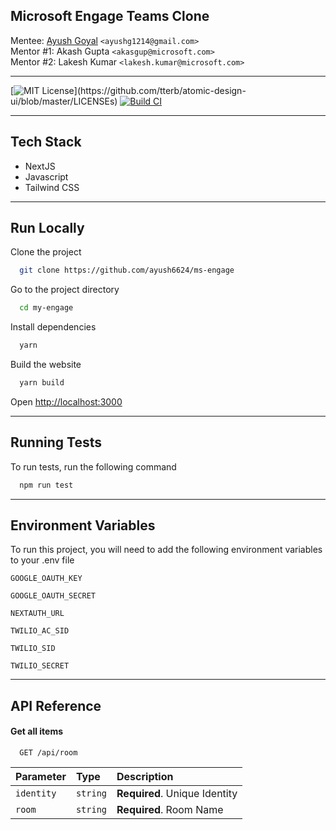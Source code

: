 ## Microsoft Engage Teams Clone

Mentee: [Ayush Goyal](https://www.github.com/ayush6624) `<ayushg1214@gmail.com>`  
Mentor #1: Akash Gupta `<akasgup@microsoft.com>`  
Mentor #2: Lakesh Kumar `<lakesh.kumar@microsoft.com>`
___
[![MIT License](https://img.shields.io/apm/l/atomic-design-ui.svg?)](https://github.com/tterb/atomic-design-ui/blob/master/LICENSEs)
[![Build CI](https://github.com/ayush6624/ms-engage/actions/workflows/main.yml/badge.svg?branch=main)](https://github.com/ayush6624/ms-engage/actions/workflows/main.yml)
___
## Tech Stack

-   NextJS
-   Javascript
-   Tailwind CSS
___
## Run Locally

Clone the project

```bash
  git clone https://github.com/ayush6624/ms-engage
```

Go to the project directory

```bash
  cd my-engage
```

Install dependencies

```bash
  yarn
```

Build the website

```bash
  yarn build
```

Open [http://localhost:3000](http://localhost:3000)
___
## Running Tests

To run tests, run the following command

```bash
  npm run test
```
___
## Environment Variables

To run this project, you will need to add the following environment variables to your .env file

`GOOGLE_OAUTH_KEY`

`GOOGLE_OAUTH_SECRET`

`NEXTAUTH_URL`

`TWILIO_AC_SID`

`TWILIO_SID`

`TWILIO_SECRET`

___
## API Reference
#### Get all items

```http
  GET /api/room
```

| Parameter  | Type     | Description                   |
| :--------- | :------- | :---------------------------- |
| `identity` | `string` | **Required**. Unique Identity |
| `room`     | `string` | **Required**. Room Name       |

